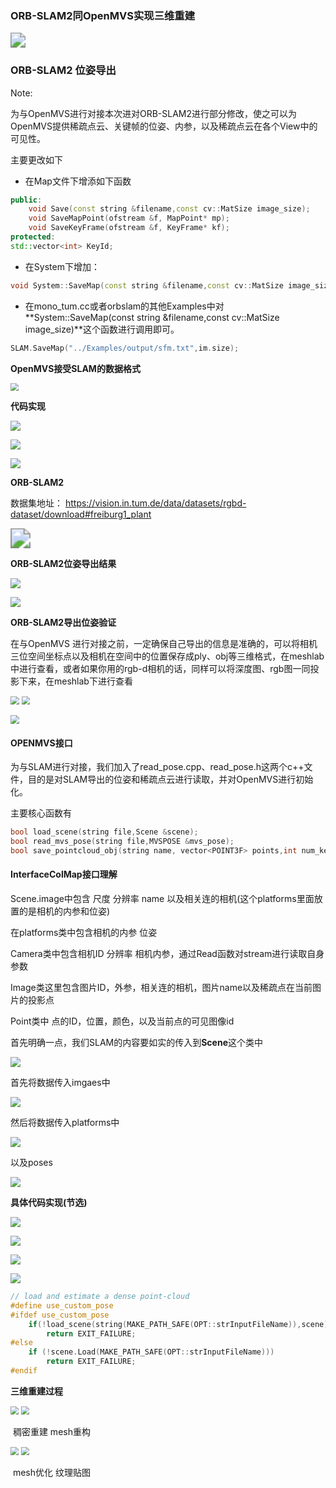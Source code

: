 ###                                   ORB-SLAM2同OpenMVS实现三维重建

<img src="image/1624171330898.gif" style="zoom: 150%;" />





### ORB-SLAM2   位姿导出

Note:

为与OpenMVS进行对接本次进对ORB-SLAM2进行部分修改，使之可以为OpenMVS提供稀疏点云、关键帧的位姿、内参，以及稀疏点云在各个View中的可见性。

主要更改如下

- 在Map文件下增添如下函数

```c++
public:    
    void Save(const string &filename,const cv::MatSize image_size);
    void SaveMapPoint(ofstream &f, MapPoint* mp);
    void SaveKeyFrame(ofstream &f, KeyFrame* kf);
protected:
std::vector<int> KeyId;
```

- 在System下增加：

```c++
void System::SaveMap(const string &filename,const cv::MatSize image_size);
```

- 在mono_tum.cc或者orbslam的其他Examples中对 **System::SaveMap(const string &filename,const cv::MatSize image_size)**这个函数进行调用即可。

```c++
SLAM.SaveMap("../Examples/output/sfm.txt",im.size);
```

**OpenMVS接受SLAM的数据格式**

<img src="image/2021-06-20%2015-04-40%20%E7%9A%84%E5%B1%8F%E5%B9%95%E6%88%AA%E5%9B%BE.png" style="zoom:80%;" />

**代码实现**

![](image/2021-06-20%2011-25-13%20%E7%9A%84%E5%B1%8F%E5%B9%95%E6%88%AA%E5%9B%BE.png)

![](image/2021-06-20%2011-24-05%20%E7%9A%84%E5%B1%8F%E5%B9%95%E6%88%AA%E5%9B%BE.png)

![](image/2021-06-20%2011-22-51%20%E7%9A%84%E5%B1%8F%E5%B9%95%E6%88%AA%E5%9B%BE.png)



**ORB-SLAM2**

数据集地址： https://vision.in.tum.de/data/datasets/rgbd-dataset/download#freiburg1_plant

<img src="image/1624165907236.gif" style="zoom:200%;" />

**ORB-SLAM2位姿导出结果**

![](image/2021-06-20%2013-45-01%20%E7%9A%84%E5%B1%8F%E5%B9%95%E6%88%AA%E5%9B%BE.png)

![](image/2021-06-20%2013-45-38%20%E7%9A%84%E5%B1%8F%E5%B9%95%E6%88%AA%E5%9B%BE.png)

**ORB-SLAM2导出位姿验证**

在与OpenMVS 进行对接之前，一定确保自己导出的信息是准确的，可以将相机三位空间坐标点以及相机在空间中的位置保存成ply、obj等三维格式，在meshlab中进行查看，或者如果你用的rgb-d相机的话，同样可以将深度图、rgb图一同投影下来，在meshlab下进行查看

   <img src="image/1624166730211.gif" style="zoom:85%;" /> <img src="image/1624167295997.gif" style="zoom:85%;" />

   <img src="image/1624167593035.gif" style="zoom:85%;" />



#### OPENMVS接口

为与SLAM进行对接，我们加入了read_pose.cpp、read_pose.h这两个c++文件，目的是对SLAM导出的位姿和稀疏点云进行读取，并对OpenMVS进行初始化。

主要核心函数有

```c++
bool load_scene(string file,Scene &scene);
bool read_mvs_pose(string file,MVSPOSE &mvs_pose);
bool save_pointcloud_obj(string name, vector<POINT3F> points,int num_keyframes,RGB color)
```

#### InterfaceColMap接口理解

Scene.image中包含 尺度 分辨率 name 以及相关连的相机(这个platforms里面放置的是相机的内参和位姿)

在platforms类中包含相机的内参 位姿

Camera类中包含相机ID 分辨率 相机内参，通过Read函数对stream进行读取自身参数

Image类这里包含图片ID，外参，相关连的相机，图片name以及稀疏点在当前图片的投影点

Point类中 点的ID，位置，颜色，以及当前点的可见图像id

首先明确一点，我们SLAM的内容要如实的传入到**Scene**这个类中

![](image/2021-06-18%2019-40-14%20%E7%9A%84%E5%B1%8F%E5%B9%95%E6%88%AA%E5%9B%BE.png)

首先将数据传入imgaes中

![](image/2021-06-20%2014-06-00%20%E7%9A%84%E5%B1%8F%E5%B9%95%E6%88%AA%E5%9B%BE.png)

然后将数据传入platforms中

![](image/2021-06-18%2019-42-59%20%E7%9A%84%E5%B1%8F%E5%B9%95%E6%88%AA%E5%9B%BE.png)

以及poses

![](image/2021-06-20%2014-16-19%20%E7%9A%84%E5%B1%8F%E5%B9%95%E6%88%AA%E5%9B%BE.png)

**具体代码实现(节选)**

![](image/2021-06-20%2014-21-08%20%E7%9A%84%E5%B1%8F%E5%B9%95%E6%88%AA%E5%9B%BE.png)

![](image/2021-06-20%2014-21-40%20%E7%9A%84%E5%B1%8F%E5%B9%95%E6%88%AA%E5%9B%BE.png)

![](image/2021-06-20%2014-22-23%20%E7%9A%84%E5%B1%8F%E5%B9%95%E6%88%AA%E5%9B%BE.png)

![](image/2021-06-20%2014-23-08%20%E7%9A%84%E5%B1%8F%E5%B9%95%E6%88%AA%E5%9B%BE.png)



```c++
// load and estimate a dense point-cloud
#define use_custom_pose
#ifdef use_custom_pose
    if(!load_scene(string(MAKE_PATH_SAFE(OPT::strInputFileName)),scene))
		return EXIT_FAILURE;
#else
	if (!scene.Load(MAKE_PATH_SAFE(OPT::strInputFileName)))
		return EXIT_FAILURE;
#endif
```



**三维重建过程**

<img src="image/1624170770614.gif" style="zoom:80%;" /> <img src="image/1624170983479.gif" style="zoom:80%;" />

​                                 稠密重建                                                                                         mesh重构

<img src="image/1624171137549.gif" style="zoom:80%;" /> <img src="image/1624171330898.gif" style="zoom:80%;" />

​                                 mesh优化                                                                                      纹理贴图



